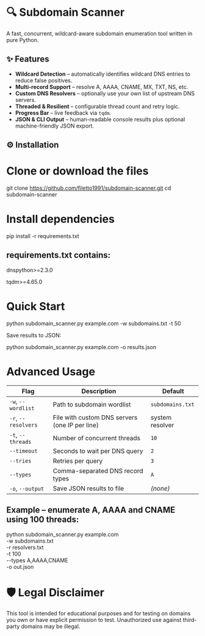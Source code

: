 # 🔍 Subdomain Scanner

A fast, concurrent, wildcard-aware subdomain enumeration tool written in pure Python.

## ✨ Features

* **Wildcard Detection** – automatically identifies wildcard DNS entries to reduce false positives.
* **Multi-record Support** – resolve A, AAAA, CNAME, MX, TXT, NS, etc.
* **Custom DNS Resolvers** – optionally use your own list of upstream DNS servers.
* **Threaded & Resilient** – configurable thread count and retry logic.
* **Progress Bar** – live feedback via `tqdm`.
* **JSON & CLI Output** – human-readable console results plus optional machine-friendly JSON export.

## ⚙️ Installation

# Clone or download the files
git clone https://github.com/filetto1991/subdomain-scanner.git
cd subdomain-scanner

# Install dependencies
pip install -r requirements.txt

## requirements.txt contains:

dnspython>=2.3.0

tqdm>=4.65.0

# Quick Start

python subdomain_scanner.py example.com -w subdomains.txt -t 50

Save results to JSON:

python subdomain_scanner.py example.com -o results.json

# Advanced Usage

| Flag                | Description                                    | Default          |
| ------------------- | ---------------------------------------------- | ---------------- |
| `-w`, `--wordlist`  | Path to subdomain wordlist                     | `subdomains.txt` |
| `-r`, `--resolvers` | File with custom DNS servers (one IP per line) | system resolver  |
| `-t`, `--threads`   | Number of concurrent threads                   | `10`             |
| `--timeout`         | Seconds to wait per DNS query                  | `2`              |
| `--tries`           | Retries per query                              | `3`              |
| `--types`           | Comma-separated DNS record types               | `A`              |
| `-o`, `--output`    | Save JSON results to file                      | *(none)*         |


## Example – enumerate A, AAAA and CNAME using 100 threads:

python subdomain_scanner.py example.com \
  -w subdomains.txt \
  -r resolvers.txt \
  -t 100 \
  --types A,AAAA,CNAME \
  -o out.json

# 🛡️ Legal Disclaimer  

This tool is intended for educational purposes and for testing on domains you own or have explicit permission to test. Unauthorized use against third-party domains may be illegal.

